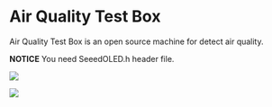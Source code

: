 Air Quality Test Box
====================

Air Quality Test Box is an open source machine for detect air quality.

**NOTICE**
You need SeeedOLED.h header file.

![](http://www.seeedstudio.com/recipe/img/recipe/seeed-recipe-35-20130710160033.png)

![](http://www.seeedstudio.com/recipe/img/recipe/seeed-recipe-35-20130710163941.png)
